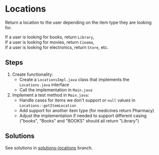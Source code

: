 # Locations
Return a location to the user depending on the item type they are looking for.

If a user is looking for books, return `Library`,<br>
If a user is looking for movies, return `Cinema`,<br>
If a user is looking for electronics, return `Store`, etc.



## Steps

1. Create functionality:
    * Create a `LocationsImpl.java` class that implements the `Locations.java` interface 
    * Call the implementation in `Main.java`
2. Implement a test method in `Main.java`: 
    * Handle cases for items we don't support or `null` values in `Locations::getItemLocation`
    * Add support for another item type (for medicines return Pharmacy)
    * Adjust the implementation if needed to support different casing ("books", "Books" and "BOOKS" should all return "Library")

## Solutions

See solutions in [solutions-locations](https://github.com/MirYeh/exercises/tree/solutions-locations/src/exercises/locations) branch.
